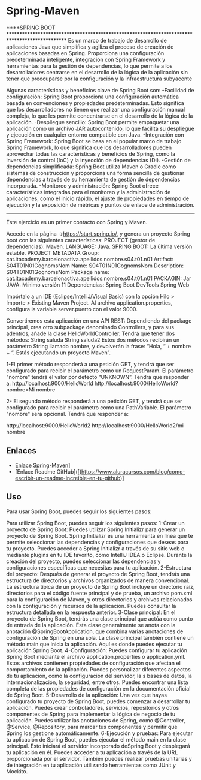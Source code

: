 # Spring-Maven

****SPRING BOOT **********************************************************************************************
Es un marco de trabajo de desarrollo de aplicaciones Java que simplifica y agiliza el proceso de creación de aplicaciones basadas en Spring. Proporciona una 
configuración predeterminada inteligente, integración con Spring Framework y herramientas para la gestión de dependencias, lo que permite a los desarrolladores
centrarse en el desarrollo de la lógica de la aplicación sin tener que preocuparse por la configuración y la infraestructura subyacente

Algunas características y beneficios clave de Spring Boot son:
 -Facilidad de configuración: Spring Boot proporciona una configuración automática basada en convenciones y propiedades predeterminadas. Esto significa que los 
desarrolladores no tienen que realizar una configuración manual compleja, lo que les permite concentrarse en el desarrollo de la lógica de la aplicación.
 -Despliegue sencillo: Spring Boot permite empaquetar una aplicación como un archivo JAR autocontenido, lo que facilita su despliegue y ejecución en cualquier
entorno compatible con Java.
 -Integración con Spring Framework: Spring Boot se basa en el popular marco de trabajo Spring Framework, lo que significa que los desarrolladores pueden aprovechar
todas las características y beneficios de Spring, como la inversión de control (IoC) y la inyección de dependencias (DI).
 -Gestión de dependencias simplificada: Spring Boot utiliza Maven o Gradle como sistemas de construcción y proporciona una forma sencilla de gestionar dependencias
a través de su herramienta de gestión de dependencias incorporada.
 -Monitoreo y administración: Spring Boot ofrece características integradas para el monitoreo y la administración de aplicaciones, como el inicio rápido, el ajuste
de propiedades en tiempo de ejecución y la exposición de métricas y puntos de enlace de administración.
*****************************************************************************************************************************************
  
Este ejercicio es un primer contacto con Spring y Maven.

Accede en la página ->https://start.spring.io/, y genera un proyecto Spring boot con las siguientes características:
PROJECT (gestor de dependencias): Maven.
LANGUAGE:                         Java.
SPRING BOOT:                     La última versión estable.
PROJECT METADATA Group:          cat.itacademy.barcelonactiva.apellidos.nombre.s04.t01.n01
Artifact:                        S04T01N01GognomsNom
Name:                            S04T01N01GognomsNom
Description:                     S04T01N01GognomsNom
Package name:                    cat.itacademy.barcelonactiva.apellidos.nombre.s04.t01.n01
PACKAGIN:                        Jar
JAVA:                            Mínimo versión 11
Dependencias:
                                 Spring Boot DevTools
                                 Spring Web

Impórtalo a un IDE (Eclipse/IntelliJ/Visual Basic) con la opción Hilo > Importe > Existing Maven Project.
Al archivo application.properties, configura la variable server.puerto con el valor 9000.

Convertiremos esta aplicación en una API REST:
Dependiendo del package principal, crea otro subpackage denominado Controllers, y para sus adentros, añade la clase HelloWorldController.
Tendrá que tener dos métodos:
String saluda
String saluda2
Estos dos métodos recibirán un parámetro String llamado nombre, y devolverán la frase:
“Hola, “ + nombre + “. Estás ejecutando un proyecto Maven”.

1-El primer método responderá a una petición GET, y tendrá que ser configurado para recibir el parámetro como un RequestParam. El parámetro "nombre" tendrá el valor por defecto “UNKNOWN”.
Tendrá que responder a:
http://localhost:9000/HelloWorld
http://localhost:9000/HelloWorld?nombre=Mi nombre

2- El segundo método responderá a una petición GET, y tendrá que ser configurado para recibir el parámetro como una PathVariable. El parámetro "nombre" será opcional.
Tendrá que responder a:

http://localhost:9000/HelloWorld2
http://localhost:9000/HelloWorld2/mi nombre

## Enlaces
   - [Enlace  Spring-Maven]([(https://www.youtube.com/watch?v=2tUHNRp7Auo)pi)]
   - [Enlace Readme GitHub]([(https://www.aluracursos.com/blog/como-escribir-un-readme-increible-en-tu-github)]
       
## Uso

 Para usar Spring Boot, puedes seguir los siguientes pasos:

Para utilizar Spring Boot, puedes seguir los siguientes pasos:
 1-Crear un proyecto de Spring Boot: Puedes utilizar Spring Initializr para generar un proyecto de Spring Boot. Spring Initializr es una herramienta en línea
 que te permite seleccionar las dependencias y configuraciones que deseas para tu proyecto. Puedes acceder a Spring Initializr a través de su sitio web o mediante
 plugins en tu IDE favorito, como IntelliJ IDEA o Eclipse. Durante la creación del proyecto, puedes seleccionar las dependencias y configuraciones específicas que 
 necesitas para tu aplicación.
 2-Estructura del proyecto: Después de generar el proyecto de Spring Boot, tendrás una estructura de directorios y archivos organizados de manera convencional.
 La estructura típica de un proyecto de Spring Boot incluye un directorio raíz, directorios para el código fuente principal y de prueba, un archivo pom.xml para 
 la configuración de Maven, y otros directorios y archivos relacionados con la configuración y recursos de la aplicación. Puedes consultar la estructura detallada
 en la respuesta anterior.
 3-Clase principal: En el proyecto de Spring Boot, tendrás una clase principal que actúa como punto de entrada de la aplicación. Esta clase generalmente se anota 
 con la anotación @SpringBootApplication, que combina varias anotaciones de configuración de Spring en una sola. La clase principal también contiene un método main
 que inicia la aplicación. Aquí es donde puedes ejecutar tu aplicación Spring Boot.
 4-Configuración: Puedes configurar tu aplicación Spring Boot mediante el archivo application.properties o application.yml. Estos archivos contienen propiedades de
 configuración que afectan el comportamiento de la aplicación. Puedes personalizar diferentes aspectos de tu aplicación, como la configuración del servidor, la
 s bases de datos, la internacionalización, la seguridad, entre otros. Puedes encontrar una lista completa de las propiedades de configuración en la documentación
 oficial de Spring Boot.
 5-Desarrollo de la aplicación: Una vez que hayas configurado tu proyecto de Spring Boot, puedes comenzar a desarrollar tu aplicación. Puedes crear controladores,
 servicios, repositorios y otros componentes de Spring para implementar la lógica de negocio de tu aplicación. Puedes utilizar las anotaciones de Spring, 
 como @Controller, @Service, @Repository, para marcar tus componentes y permitir que Spring los gestione automáticamente.
 6-Ejecución y pruebas: Para ejecutar tu aplicación de Spring Boot, puedes ejecutar el método main en la clase principal. Esto iniciará el servidor incorporado deSpring Boot y desplegará tu aplicación en él. Puedes acceder a tu aplicación a través de la URL proporcionada por el servidor. 
 También puedes realizar pruebas unitarias y de integración en tu aplicación utilizando herramientas como JUnit y Mockito.

